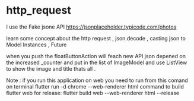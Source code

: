 # http_request

I use the Fake jsone API
https://jsonplaceholder.typicode.com/photos

learn some concept about the http request , json.decode , casting json to Model Instances , Future

when you push the floatButtonAction will feach new API json depened on the increased \_counter and put in the list of ImageModel and use ListView to show the image and title thats all .

Note :
if you run this application on web you need to run from this comand on terminal
flutter run -d chrome --web-renderer html
command to build flutter web for release:
flutter build web --web-renderer html --release
